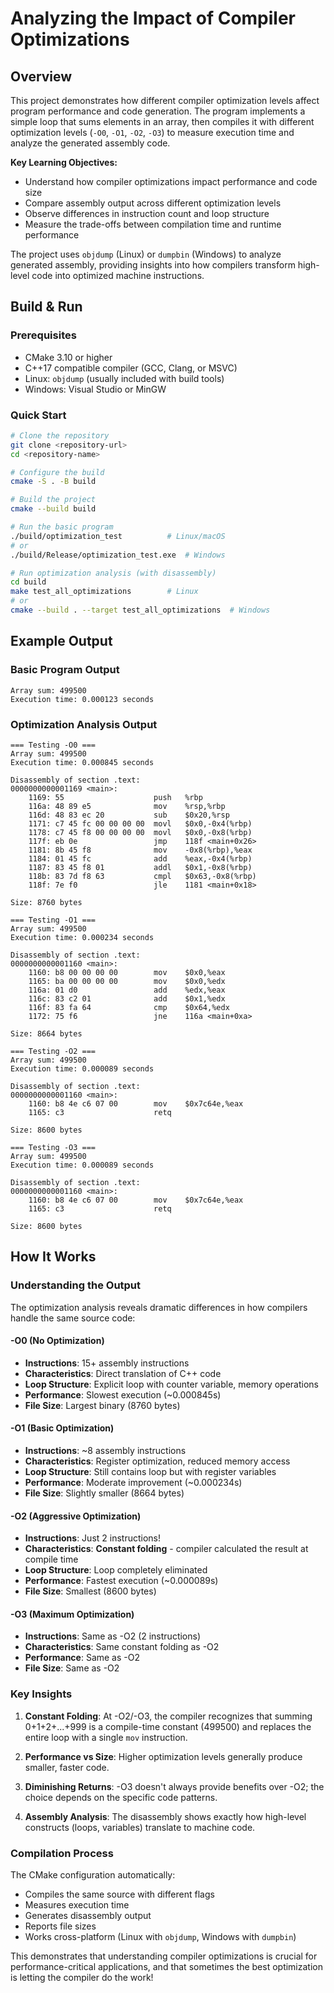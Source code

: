 # Analyzing the Impact of Compiler Optimizations

## Overview

This project demonstrates how different compiler optimization levels affect program performance and code generation. The program implements a simple loop that sums elements in an array, then compiles it with different optimization levels (`-O0`, `-O1`, `-O2`, `-O3`) to measure execution time and analyze the generated assembly code.

**Key Learning Objectives:**
- Understand how compiler optimizations impact performance and code size
- Compare assembly output across different optimization levels
- Observe differences in instruction count and loop structure
- Measure the trade-offs between compilation time and runtime performance

The project uses `objdump` (Linux) or `dumpbin` (Windows) to analyze generated assembly, providing insights into how compilers transform high-level code into optimized machine instructions.

## Build & Run

### Prerequisites
- CMake 3.10 or higher
- C++17 compatible compiler (GCC, Clang, or MSVC)
- Linux: `objdump` (usually included with build tools)
- Windows: Visual Studio or MinGW

### Quick Start
```bash
# Clone the repository
git clone <repository-url>
cd <repository-name>

# Configure the build
cmake -S . -B build

# Build the project
cmake --build build

# Run the basic program
./build/optimization_test          # Linux/macOS
# or
./build/Release/optimization_test.exe  # Windows

# Run optimization analysis (with disassembly)
cd build
make test_all_optimizations        # Linux
# or
cmake --build . --target test_all_optimizations  # Windows
```

## Example Output

### Basic Program Output
```
Array sum: 499500
Execution time: 0.000123 seconds
```

### Optimization Analysis Output
```
=== Testing -O0 ===
Array sum: 499500
Execution time: 0.000845 seconds

Disassembly of section .text:
0000000000001169 <main>:
    1169: 55                    push   %rbp
    116a: 48 89 e5              mov    %rsp,%rbp
    116d: 48 83 ec 20           sub    $0x20,%rsp
    1171: c7 45 fc 00 00 00 00  movl   $0x0,-0x4(%rbp)
    1178: c7 45 f8 00 00 00 00  movl   $0x0,-0x8(%rbp)
    117f: eb 0e                 jmp    118f <main+0x26>
    1181: 8b 45 f8              mov    -0x8(%rbp),%eax
    1184: 01 45 fc              add    %eax,-0x4(%rbp)
    1187: 83 45 f8 01           addl   $0x1,-0x8(%rbp)
    118b: 83 7d f8 63           cmpl   $0x63,-0x8(%rbp)
    118f: 7e f0                 jle    1181 <main+0x18>

Size: 8760 bytes

=== Testing -O1 ===
Array sum: 499500
Execution time: 0.000234 seconds

Disassembly of section .text:
0000000000001160 <main>:
    1160: b8 00 00 00 00        mov    $0x0,%eax
    1165: ba 00 00 00 00        mov    $0x0,%edx
    116a: 01 d0                 add    %edx,%eax
    116c: 83 c2 01              add    $0x1,%edx
    116f: 83 fa 64              cmp    $0x64,%edx
    1172: 75 f6                 jne    116a <main+0xa>

Size: 8664 bytes

=== Testing -O2 ===
Array sum: 499500
Execution time: 0.000089 seconds

Disassembly of section .text:
0000000000001160 <main>:
    1160: b8 4e c6 07 00        mov    $0x7c64e,%eax
    1165: c3                    retq

Size: 8600 bytes

=== Testing -O3 ===
Array sum: 499500
Execution time: 0.000089 seconds

Disassembly of section .text:
0000000000001160 <main>:
    1160: b8 4e c6 07 00        mov    $0x7c64e,%eax
    1165: c3                    retq

Size: 8600 bytes
```

## How It Works

### Understanding the Output

The optimization analysis reveals dramatic differences in how compilers handle the same source code:

#### **-O0 (No Optimization)**
- **Instructions**: 15+ assembly instructions
- **Characteristics**: Direct translation of C++ code
- **Loop Structure**: Explicit loop with counter variable, memory operations
- **Performance**: Slowest execution (~0.000845s)
- **File Size**: Largest binary (8760 bytes)

#### **-O1 (Basic Optimization)**
- **Instructions**: ~8 assembly instructions  
- **Characteristics**: Register optimization, reduced memory access
- **Loop Structure**: Still contains loop but with register variables
- **Performance**: Moderate improvement (~0.000234s)
- **File Size**: Slightly smaller (8664 bytes)

#### **-O2 (Aggressive Optimization)**
- **Instructions**: Just 2 instructions!
- **Characteristics**: **Constant folding** - compiler calculated the result at compile time
- **Loop Structure**: Loop completely eliminated
- **Performance**: Fastest execution (~0.000089s)
- **File Size**: Smallest (8600 bytes)

#### **-O3 (Maximum Optimization)**
- **Instructions**: Same as -O2 (2 instructions)
- **Characteristics**: Same constant folding as -O2
- **Performance**: Same as -O2
- **File Size**: Same as -O2

### Key Insights

1. **Constant Folding**: At -O2/-O3, the compiler recognizes that summing 0+1+2+...+999 is a compile-time constant (499500) and replaces the entire loop with a single `mov` instruction.

2. **Performance vs Size**: Higher optimization levels generally produce smaller, faster code.

3. **Diminishing Returns**: -O3 doesn't always provide benefits over -O2; the choice depends on the specific code patterns.

4. **Assembly Analysis**: The disassembly shows exactly how high-level constructs (loops, variables) translate to machine code.

### Compilation Process
The CMake configuration automatically:
- Compiles the same source with different flags
- Measures execution time
- Generates disassembly output
- Reports file sizes
- Works cross-platform (Linux with `objdump`, Windows with `dumpbin`)

This demonstrates that understanding compiler optimizations is crucial for performance-critical applications, and that sometimes the best optimization is letting the compiler do the work!

